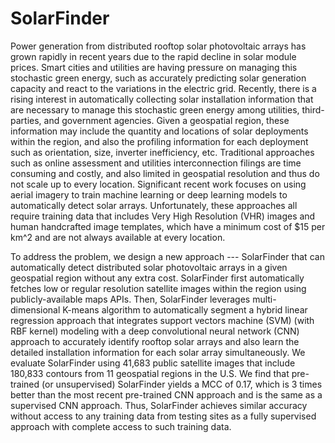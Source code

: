 # SolarFinder

Power generation from distributed rooftop solar photovoltaic arrays has grown rapidly in recent years due to the rapid decline in solar module prices. Smart cities and utilities are having pressure on managing this stochastic green energy, such as accurately predicting solar generation capacity and react to the variations in the electric grid. Recently, there is a rising interest in automatically collecting solar installation information that are necessary to manage this stochastic green energy among utilities, third-parties, and government agencies. Given a geospatial region, these information may include the quantity and locations of solar deployments within the region, and also the profiling information for each deployment such as orientation, size, inverter inefficiency, etc. Traditional approaches such as online assessment and utilities interconnection filings are time consuming and costly, and also limited in geospatial resolution and thus do not scale up to every location. Significant recent work focuses on using aerial imagery to train machine learning or deep learning models to automatically detect solar arrays. Unfortunately, these approaches all require training data that includes Very High Resolution (VHR) images and human handcrafted image templates, which have a minimum cost of $15 per km^2 and are not always available at every location.

To address the problem, we design a new approach --- SolarFinder that can automatically detect distributed solar photovoltaic arrays in a given geospatial region without any extra cost. SolarFinder first automatically fetches low or regular resolution satellite images within the region using publicly-available maps APIs. Then, SolarFinder leverages multi-dimensional K-means algorithm to automatically segment a hybrid linear regression approach that integrates support vectors machine (SVM) (with RBF kernel) modeling with a deep convolutional neural network (CNN) approach to accurately identify rooftop solar arrays and also learn the detailed installation information for each solar array simultaneously. We evaluate SolarFinder using 41,683 public satellite images that include 180,833 contours from 11 geospatial regions in the U.S. We find that pre-trained (or unsupervised) SolarFinder yields a MCC of 0.17, which is 3 times better than the most recent pre-trained CNN approach and is the same as a supervised CNN approach. Thus, SolarFinder achieves similar accuracy without access to any training data from testing sites as a fully supervised approach with complete access to such training data.
